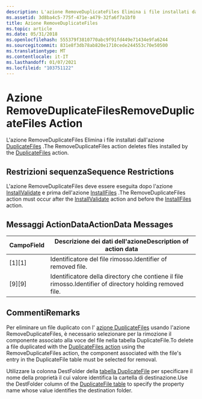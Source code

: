 ```yaml
---
description: L'azione RemoveDuplicateFiles Elimina i file installati dall'azione DuplicateFiles.
ms.assetid: 3d8ba4c5-775f-471e-a479-32fa6f7a1bf0
title: Azione RemoveDuplicateFiles
ms.topic: article
ms.date: 05/31/2018
ms.openlocfilehash: 555379f3810770abc9f91fd449e71434e9fa6244
ms.sourcegitcommit: 831e8f3db78ab820e1710cede244553c70e50500
ms.translationtype: MT
ms.contentlocale: it-IT
ms.lasthandoff: 01/07/2021
ms.locfileid: "103751122"
---
```

# <a name="removeduplicatefiles-action"></a><span data-ttu-id="7d00d-103">Azione RemoveDuplicateFiles</span><span class="sxs-lookup"><span data-stu-id="7d00d-103">RemoveDuplicateFiles Action</span></span>

<span data-ttu-id="7d00d-104">L'azione RemoveDuplicateFiles Elimina i file installati dall'azione [DuplicateFiles](duplicatefiles-action.md) .</span><span class="sxs-lookup"><span data-stu-id="7d00d-104">The RemoveDuplicateFiles action deletes files installed by the [DuplicateFiles](duplicatefiles-action.md) action.</span></span>

## <a name="sequence-restrictions"></a><span data-ttu-id="7d00d-105">Restrizioni sequenza</span><span class="sxs-lookup"><span data-stu-id="7d00d-105">Sequence Restrictions</span></span>

<span data-ttu-id="7d00d-106">L'azione RemoveDuplicateFiles deve essere eseguita dopo l'azione [InstallValidate](installvalidate-action.md) e prima dell'azione [InstallFiles](installfiles-action.md) .</span><span class="sxs-lookup"><span data-stu-id="7d00d-106">The RemoveDuplicateFiles action must occur after the [InstallValidate](installvalidate-action.md) action and before the [InstallFiles](installfiles-action.md) action.</span></span>

## <a name="actiondata-messages"></a><span data-ttu-id="7d00d-107">Messaggi ActionData</span><span class="sxs-lookup"><span data-stu-id="7d00d-107">ActionData Messages</span></span>



| <span data-ttu-id="7d00d-108">Campo</span><span class="sxs-lookup"><span data-stu-id="7d00d-108">Field</span></span> | <span data-ttu-id="7d00d-109">Descrizione dei dati dell'azione</span><span class="sxs-lookup"><span data-stu-id="7d00d-109">Description of action data</span></span>                    |
|-------|-----------------------------------------------|
| <span data-ttu-id="7d00d-110">\[1\]</span><span class="sxs-lookup"><span data-stu-id="7d00d-110">\[1\]</span></span> | <span data-ttu-id="7d00d-111">Identificatore del file rimosso.</span><span class="sxs-lookup"><span data-stu-id="7d00d-111">Identifier of removed file.</span></span>                   |
| <span data-ttu-id="7d00d-112">\[9\]</span><span class="sxs-lookup"><span data-stu-id="7d00d-112">\[9\]</span></span> | <span data-ttu-id="7d00d-113">Identificatore della directory che contiene il file rimosso.</span><span class="sxs-lookup"><span data-stu-id="7d00d-113">Identifier of directory holding removed file.</span></span> |



 

## <a name="remarks"></a><span data-ttu-id="7d00d-114">Commenti</span><span class="sxs-lookup"><span data-stu-id="7d00d-114">Remarks</span></span>

<span data-ttu-id="7d00d-115">Per eliminare un file duplicato con l' [azione DuplicateFiles](duplicatefiles-action.md) usando l'azione RemoveDuplicateFiles, è necessario selezionare per la rimozione il componente associato alla voce del file nella tabella DuplicateFile.</span><span class="sxs-lookup"><span data-stu-id="7d00d-115">To delete a file duplicated with the [DuplicateFiles action](duplicatefiles-action.md) using the RemoveDuplicateFiles action, the component associated with the file's entry in the DuplicateFile table must be selected for removal.</span></span>

<span data-ttu-id="7d00d-116">Utilizzare la colonna DestFolder della [tabella DuplicateFile](duplicatefile-table.md) per specificare il nome della proprietà il cui valore identifica la cartella di destinazione.</span><span class="sxs-lookup"><span data-stu-id="7d00d-116">Use the DestFolder column of the [DuplicateFile table](duplicatefile-table.md) to specify the property name whose value identifies the destination folder.</span></span>

 

 



